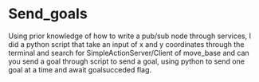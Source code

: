 # Send_goals
Using prior knowledge of how to write a pub/sub node through services, I did a python script that take an input of x and y coordinates through the terminal and search for SimpleActionServer/Client of move_base and can you send a goal through script to send a goal, using python to send one goal at a time and await goalsucceded flag. 
